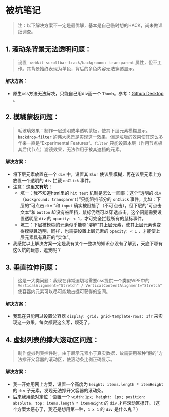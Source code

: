 # 被坑笔记

> 注：以下解决方案不一定是最优解，基本是自己临时想的HACK，尚未做详细调查。

## 1. 滚动条背景无法透明问题：

> 设置 `-webkit-scrollbar-track/background: transparent` 属性，但不工作。其背景始终表现为单色，背后的多色内容无法穿透显示。

#### 解决方案：

- 原生css方法无法解决，只能自己用div画一个 `Thumb`。参考：[Github Desktop](https://github.com/desktop/desktop/blob/0ed30be2cece05603ff4f10d9b7c4be241299a7d/app/styles/ui/_list.scss#L25) 。

## 2. 模糊蒙板问题：

> 毛玻璃效果：制作一层透明或半透明蒙板，使其下层元素模糊显示。
> [`backdrop-filter`](https://developer.mozilla.org/en-US/docs/Web/CSS/backdrop-filter) 的伟大愿景是实现这一效果，但是垃圾的效果使其这么多年来一直是“Experimental Features”。`filter` 只能设置本层（作用节点极其后代节点）滤镜效果，无法作用于被其遮挡的元素。

#### 解决方案：

- 将下层元素放置在一个 `div` 中，设置其 `Blur` 使该层模糊，再在该层元素上方放置一个透明的 `div` 拦截 `onClick` 事件。
- 注意：这里**又有坑**！
  - 坑一：我不知道html里的 `hit test` 机制是怎么一回事：这个“透明的 `div` （`background: transparent`）”只能阻挡部分的 `onClick` 事件，比如：下层的“可点击 `div` ”和 `input` 确实被阻挡了（不可点击），但下层的“可点击文本”和 `button` 却没有被阻挡，鼠标仍然可以穿透点击。这个问题需要设置透明层 `div` 的 `opacity: < 1`，才可完全拦截所有的鼠标事件。
  - 坑二：下层被模糊的元素似乎能够“溶解”其上层元素，使其上层元素也变得模糊且透明，同样，也需要设置上层元素的 `opacity: < 1` ，才能使上层元素具有真正的“实体”。
- 我感觉以上解决方案一定是我有某个一整块的知识点没有了解到，天底下哪有这么坑的玩意，逗我呢？

## 3. 垂直拉伸问题：

> 这是一大类问题：我现在非常迫切地需要css提供一个类似WPF中的 `VerticalAlignment="Stretch" / VerticalContentAlignment="Stretch"` 使容器内元素可以尽可能地占据可获得的空间。

#### 解决方案：

- 我现在只能用过设置父容器 `display: grid; grid-template-rows: 1fr` 来实现这一效果，每次都要这么写，烦死了。

## 4. 虚拟列表的撑大滚动区问题：

> 制作虚拟列表控件时，由于展示元素小于真实数据，故需要用某种“假的”方法撑开父容器的滚动区，使滚动条比例正确显示。

#### 解决方案：

- 我一开始用网上方案，设置一个高度为 `height: items.length * itemHeight` 的 `div` 子元素，发现无法撑开父容器的滚动条。
- 后来我用绝对定位：设置一个 `width:1px; height: 1px; position: absolute; top: items.length * itemHeight` 的 `div`
 才将滚动区撑开。（这个方案太恶心了，我还是想用第一种，`1 x 1` 的 `div` 是什么鬼？）